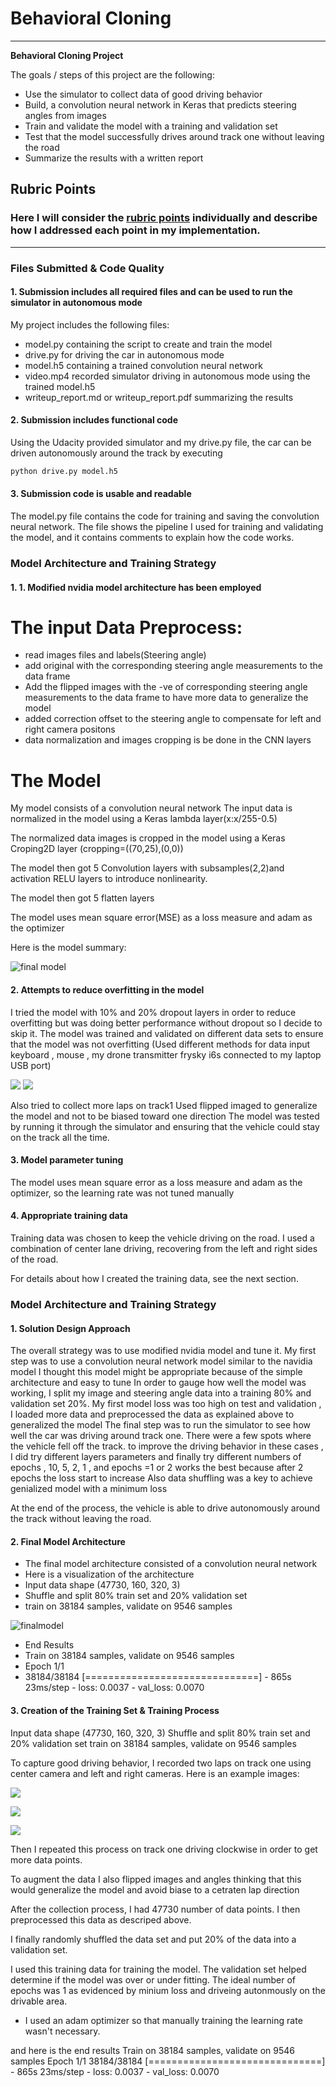 # **Behavioral Cloning** 

---

**Behavioral Cloning Project**

The goals / steps of this project are the following:
* Use the simulator to collect data of good driving behavior
* Build, a convolution neural network in Keras that predicts steering angles from images
* Train and validate the model with a training and validation set
* Test that the model successfully drives around track one without leaving the road
* Summarize the results with a written report


[//]: # (Image References)

[image1]: ./examples/placeholder.png "Model Visualization"
[image2]: ./examples/placeholder.png "Grayscaling"
[image3]: ./examples/placeholder_small.png "Recovery Image"
[image4]: ./examples/placeholder_small.png "Recovery Image"
[image5]: ./examples/placeholder_small.png "Recovery Image"
[image6]: ./examples/placeholder_small.png "Normal Image"
[image7]: ./examples/placeholder_small.png "Flipped Image"

## Rubric Points
### Here I will consider the [rubric points](https://review.udacity.com/#!/rubrics/432/view) individually and describe how I addressed each point in my implementation.  

---
### Files Submitted & Code Quality

#### 1. Submission includes all required files and can be used to run the simulator in autonomous mode

My project includes the following files:
* model.py containing the script to create and train the model
* drive.py for driving the car in autonomous mode
* model.h5 containing a trained convolution neural network 
* video.mp4 recorded simulator driving in autonomous mode using the trained model.h5
* writeup_report.md or writeup_report.pdf summarizing the results

#### 2. Submission includes functional code
Using the Udacity provided simulator and my drive.py file, the car can be driven autonomously around the track by executing 
```sh
python drive.py model.h5
```

#### 3. Submission code is usable and readable

The model.py file contains the code for training and saving the convolution neural network. The file shows the pipeline I used for training and validating the model, and it contains comments to explain how the code works.

### Model Architecture and Training Strategy

#### 1. 1.	Modified nvidia model architecture has been employed

# The input Data Preprocess:
* read images files and labels(Steering angle)
* add original with the corresponding steering angle measurements to the data frame
* Add the flipped images with the -ve of corresponding steering angle measurements to the data frame to have more data to generalize the model
* added correction offset to the steering angle to compensate for left and right camera positons 
* data normalization and images cropping is be done in the CNN layers

# The Model
My model consists of a convolution neural network 
The input data is normalized in the model using a Keras lambda layer(x:x/255-0.5)

The normalized data images is cropped in the model using a Keras Croping2D layer (cropping=((70,25),(0,0))

The model then got 5 Convolution layers with subsamples(2,2)and activation RELU layers to introduce nonlinearity.

The model then got 5 flatten layers 

The model uses mean square error(MSE) as a loss measure and adam as the optimizer

Here is the model summary:

![final model](https://github.com/emilkaram/Udacity-CarND-Behavioral-Cloning-Project3/blob/master/images/model_arch.png)


#### 2. Attempts to reduce overfitting in the model

I tried the model with 10% and 20% dropout layers in order to reduce overfitting but was doing better performance without dropout so I decide to skip it.
The model was trained and validated on different data sets to ensure that the model was not overfitting (Used different methods for data input keyboard , mouse , my drone transmitter frysky i6s connected to my laptop USB port)

![](https://github.com/emilkaram/Udacity-CarND-Behavioral-Cloning-Project3/blob/master/images/tx.jpg)
![](https://github.com/emilkaram/Udacity-CarND-Behavioral-Cloning-Project3/blob/master/images/USBtoPPM.jpg)

Also tried to collect more laps on track1 
Used flipped imaged to generalize the model and not to be biased toward one direction
The model was tested by running it through the simulator and ensuring that the vehicle could stay on the track all the time.



#### 3. Model parameter tuning

The model uses mean square error as a loss measure and adam as the optimizer, so the learning rate was not tuned manually  
#### 4. Appropriate training data

Training data was chosen to keep the vehicle driving on the road. I used a combination of center lane driving, recovering from the left and right sides of the road.

For details about how I created the training data, see the next section. 

### Model Architecture and Training Strategy

#### 1. Solution Design Approach

The overall strategy was to use modified nvidia model and tune it.
My first step was to use a convolution neural network model similar to the navidia model I thought this model might be appropriate because of the simple architecture and easy to tune
In order to gauge how well the model was working, I split my image and steering angle data into a training 80% and validation set 20%.
My first model loss was too high on test and validation , I loaded more data and preprocessed the data as explained above to generalized the model 
The final step was to run the simulator to see how well the car was driving around track one. There were a few spots where the vehicle fell off the track. to improve the driving behavior in these cases , I did try different layers parameters and finally try different numbers of epochs , 10, 5, 2, 1 , and epochs =1 or 2 works the best because after 2 epochs the loss start to increase 
Also data shuffling was a key to achieve genialized model with a minimum loss

At the end of the process, the vehicle is able to drive autonomously around the track without leaving the road.

#### 2. Final Model Architecture

* The final model architecture consisted of a convolution neural network 
* Here is a visualization of the architecture 
* Input data shape (47730, 160, 320, 3)
* Shuffle and split 80% train set and 20% validation set
* train on 38184 samples, validate on 9546 samples

![finalmodel](https://github.com/emilkaram/Udacity-CarND-Behavioral-Cloning-Project3/blob/master/images/model_arch.png)


* End Results
* Train on 38184 samples, validate on 9546 samples
* Epoch 1/1
* 38184/38184 [==============================] - 865s 23ms/step - loss: 0.0037 - val_loss: 0.0070


#### 3. Creation of the Training Set & Training Process

Input data shape
(47730, 160, 320, 3)
Shuffle and split 80% train set and 20% validation set
train on 38184 samples, validate on 9546 samples



To capture good driving behavior, I recorded two laps on track one using center camera and left and right cameras. Here is an example images:

![](https://github.com/emilkaram/Udacity-CarND-Behavioral-Cloning-Project3/blob/master/images/center_2018_04_20_21_31_45_856.jpg)

![](https://github.com/emilkaram/Udacity-CarND-Behavioral-Cloning-Project3/blob/master/images/left_2018_04_20_21_39_52_048.jpg)

![](https://github.com/emilkaram/Udacity-CarND-Behavioral-Cloning-Project3/blob/master/images/right_2018_04_20_21_39_54_081.jpg)


 

Then I repeated this process on track one driving clockwise in order to get more data points.

To augment the data I also flipped images and angles thinking that this would generalize the model and avoid biase to a cetraten lap direction  

After the collection process, I had 47730 number of data points. I then preprocessed this data as descriped above.


I finally randomly shuffled the data set and put 20% of the data into a validation set.

I used this training data for training the model. The validation set helped determine if the model was over or under fitting. The ideal number of epochs was 1 as evidenced by minium loss and driveing autonmously on the drivable area.
* I used an adam optimizer so that manually training the learning rate wasn't necessary.

and here is the end results
Train on 38184 samples, validate on 9546 samples
Epoch 1/1
38184/38184 [==============================] - 865s 23ms/step - loss: 0.0037 - val_loss: 0.0070


